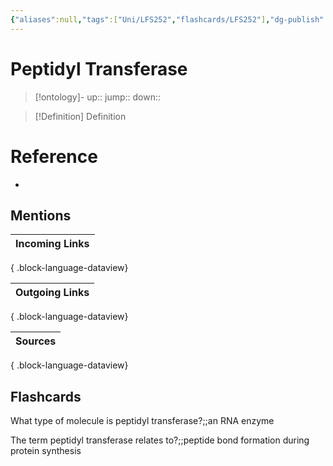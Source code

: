 ```yaml
---
{"aliases":null,"tags":["Uni/LFS252","flashcards/LFS252"],"dg-publish":true,"permalink":"/cards/peptidyl-transferase/","dgPassFrontmatter":true}
---
```


# Peptidyl Transferase

> [!ontology]-
> up:: 
> jump:: 
> down:: 

> [!Definition] Definition

# Reference

- 

## Mentions

| Incoming Links |
| -------------- |

{ .block-language-dataview}

| Outgoing Links |
| -------------- |

{ .block-language-dataview}

| Sources |
| ------- |

{ .block-language-dataview}

## Flashcards

What type of molecule is peptidyl transferase?;;an RNA enzyme

The term peptidyl transferase relates to?;;peptide bond formation during protein synthesis